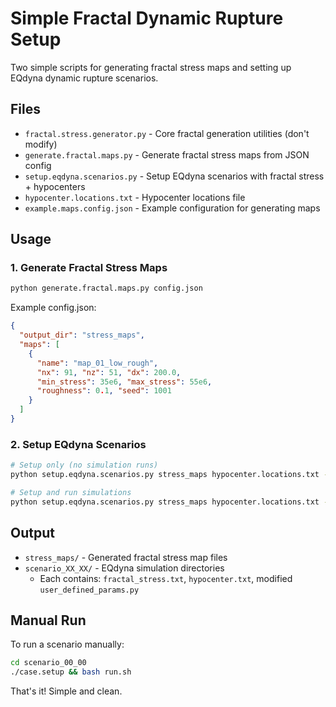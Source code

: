 # Simple Fractal Dynamic Rupture Setup

Two simple scripts for generating fractal stress maps and setting up EQdyna dynamic rupture scenarios.

## Files

- `fractal.stress.generator.py` - Core fractal generation utilities (don't modify)
- `generate.fractal.maps.py` - Generate fractal stress maps from JSON config
- `setup.eqdyna.scenarios.py` - Setup EQdyna scenarios with fractal stress + hypocenters
- `hypocenter.locations.txt` - Hypocenter locations file
- `example.maps.config.json` - Example configuration for generating maps

## Usage

### 1. Generate Fractal Stress Maps

```bash
python generate.fractal.maps.py config.json
```

Example config.json:
```json
{
  "output_dir": "stress_maps",
  "maps": [
    {
      "name": "map_01_low_rough",
      "nx": 91, "nz": 51, "dx": 200.0,
      "min_stress": 35e6, "max_stress": 55e6,
      "roughness": 0.1, "seed": 1001
    }
  ]
}
```

### 2. Setup EQdyna Scenarios

```bash
# Setup only (no simulation runs)
python setup.eqdyna.scenarios.py stress_maps hypocenter.locations.txt --setup-only

# Setup and run simulations  
python setup.eqdyna.scenarios.py stress_maps hypocenter.locations.txt --run
```

## Output

- `stress_maps/` - Generated fractal stress map files
- `scenario_XX_XX/` - EQdyna simulation directories
  - Each contains: `fractal_stress.txt`, `hypocenter.txt`, modified `user_defined_params.py`

## Manual Run

To run a scenario manually:
```bash
cd scenario_00_00
./case.setup && bash run.sh
```

That's it! Simple and clean.